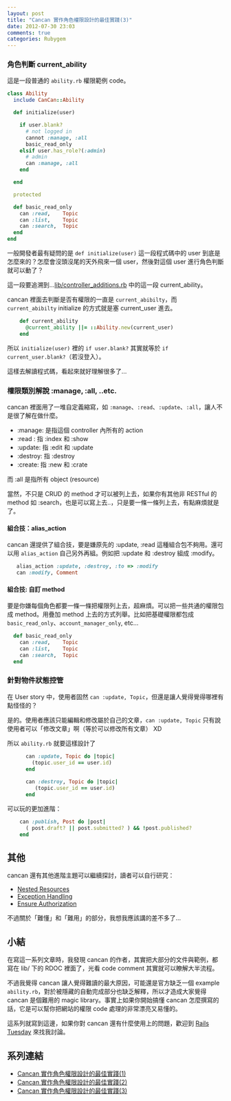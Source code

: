 ```yaml
---
layout: post
title: "Cancan 實作角色權限設計的最佳實踐(3)"
date: 2012-07-30 23:03
comments: true
categories: Rubygem
---
```


### 角色判斷 current_ability

這是一段普通的 `ability.rb` 權限範例 code。

``` ruby
class Ability
  include CanCan::Ability

  def initialize(user)

    if user.blank?
      # not logged in
      cannot :manage, :all
      basic_read_only
    elsif user.has_role?(:admin)
      # admin
      can :manage, :all
    end

  end

  protected

  def basic_read_only
    can :read,    Topic
    can :list,    Topic
    can :search,  Topic
  end
end
```

一般開發者最有疑問的是 `def initialize(user)` 這一段程式碼中的 user 到底是怎麼來的？怎麼會沒頭沒尾的天外飛來一個 user，然後對這個 user 進行角色判斷就可以動了？

這一段要追溯到...[lib/controller_additions.rb](https://github.com/ryanb/cancan/blob/master/lib/cancan/controller_additions.rb) 中的這一段 current_ability。

cancan 裡面去判斷是否有權限的一直是 `current_abibilty`，而 `current_abibilty` initialize 的方式就是塞 current_user 進去。

``` ruby
    def current_ability
      @current_ability ||= ::Ability.new(current_user)
    end
```    

所以 `initialize(user)` 裡的 `if user.blank?` 其實就等於 `if current_user.blank?`（若沒登入）。

這樣去解讀程式碼，看起來就好理解很多了…

### 權限類別解說 :manage, :all, ..etc.

cancan 裡面用了一堆自定義縮寫，如 `:manage`、`:read`、`:update`、`:all`，讓人不是很了解在做什麼。

* :manage: 是指這個 controller 內所有的 action
* :read : 指 :index 和 :show
* :update: 指 :edit 和 :update
* :destroy: 指 :destroy
* :create: 指 :new 和 :crate

而 :all 是指所有 object (resource)

當然，不只是 CRUD 的 method 才可以被列上去，如果你有其他非 RESTful 的 method 如 :search，也是可以寫上去..，只是要一條一條列上去，有點麻煩就是了。

#### 組合技：alias_action

cancan 還提供了組合技，要是嫌原先的 :update, :read 這種組合包不夠用。還可以用 `alias_action` 自己另外再組。例如把 :update 和 :destroy 組成 :modify。

``` ruby
   alias_action :update, :destroy, :to => :modify
   can :modify, Comment
```
#### 組合技: 自訂 method

要是你嫌每個角色都要一條一條把權限列上去，超麻煩。可以把一些共通的權限包成 method。用疊加 method 上去的方式列舉。比如把基礎權限都包成 `basic_read_only`、`account_manager_only`, etc…

``` ruby
  def basic_read_only
    can :read,    Topic
    can :list,    Topic
    can :search,  Topic
  end
```  

### 針對物件狀態控管

在 User story 中，使用者固然 `can :update, Topic`，但還是讓人覺得覺得哪裡有點怪怪的？

是的。使用者應該只能編輯和修改屬於自己的文章，`can :update, Topic` 只有說使用者可以「修改文章」啊（等於可以修改所有文章） XD

所以 `ability.rb` 就要這樣設計了

``` ruby
      can :update, Topic do |topic|
        (topic.user_id == user.id)
      end
      
      can :destroy, Topic do |topic|
         (topic.user_id == user.id)
      end
```

可以玩的更加進階：

``` ruby
    can :publish, Post do |post|
      ( post.draft? || post.submitted? ) && !post.published?
    end
```          

## 其他

cancan 還有其他進階主題可以繼續探討，讀者可以自行研究：

* [Nested Resources](https://github.com/ryanb/cancan/wiki/Nested-Resources)
* [Exception Handling](https://github.com/ryanb/cancan/wiki/Exception-Handling)
* [Ensure Authorization](https://github.com/ryanb/cancan/wiki/Ensure-Authorization)

不過關於「難懂」和「難用」的部分，我想我應該講的差不多了…

## 小結

在寫這一系列文章時，我發現 cancan 的作者，其實把大部分的文件與範例，都寫在 lib/ 下的 RDOC 裡面了，光看 code comment 其實就可以瞭解大半流程。

不過我覺得 cancan 讓人覺得難讀的最大原因，可能還是官方缺乏一個 example `ability.rb`，對於被隱藏的自動完成部分也缺乏解釋，所以才造成大家覺得 cancan 是個難用的 magic library。事實上如果你開始搞懂 cancan 怎麼撰寫的話，它是可以幫你把網站的權限 code 處理的非常漂亮又易懂的。

這系列就寫到這邊，如果你對 cancan 還有什麼使用上的問題，歡迎到 [Rails Tuesday](http://www.meetup.com/Ruby-Taiwan-Group/) 來找我討論。

## 系列連結


* [Cancan 實作角色權限設計的最佳實踐(1)](http://blog.xdite.net/posts/2012/07/30/cancan-rule-engine-authorization-based-library-1/)
* [Cancan 實作角色權限設計的最佳實踐(2)](http://blog.xdite.net/posts/2012/07/30/cancan-rule-engine-authorization-based-library-2/)
* [Cancan 實作角色權限設計的最佳實踐(3)](http://blog.xdite.net/posts/2012/07/30/cancan-rule-engine-authorization-based-library-3/)


